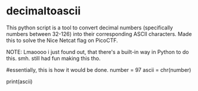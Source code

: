# decimaltoascii

This python script is a tool to convert decimal numbers (specifically numbers between 32-126) into their corresponding ASCII characters. Made this to solve the Nice Netcat flag on PicoCTF. 

NOTE: Lmaoooo i just found out, that there's a built-in way in Python to do this. smh. still had fun making this tho.

#essentially, this is how it would be done.
number = 97
ascii = chr(number)

print(ascii)
